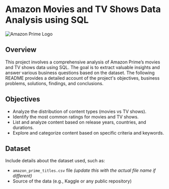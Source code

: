 # Amazon Movies and TV Shows Data Analysis using SQL

![Amazon Prime Logo](https://upload.wikimedia.org/wikipedia/commons/f/f1/Prime_Video.png)

## Overview

This project involves a comprehensive analysis of Amazon Prime’s movies and TV shows data using SQL. The goal is to extract valuable insights and answer various business questions based on the dataset. The following README provides a detailed account of the project's objectives, business problems, solutions, findings, and conclusions.

## Objectives

- Analyze the distribution of content types (movies vs TV shows).
- Identify the most common ratings for movies and TV shows.
- List and analyze content based on release years, countries, and durations.
- Explore and categorize content based on specific criteria and keywords.

## Dataset

Include details about the dataset used, such as:
- `amazon_prime_titles.csv` file *(update this with the actual file name if different)*
- Source of the data (e.g., Kaggle or any public repository)
